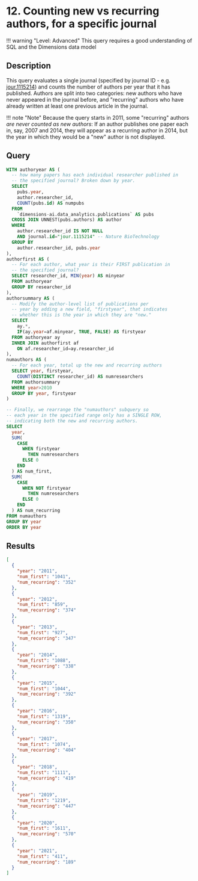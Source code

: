 # 12. Counting new vs recurring authors, for a specific journal

!!! warning "Level: Advanced"
    This query requires a good understanding of SQL and the Dimensions data model


## Description

This query evaluates a single journal (specified by journal ID - e.g. [jour.1115214](https://app.dimensions.ai/discover/publication?and_facet_source_title=jour.1115214)) and counts the number of authors per year that it has published. Authors are split into two categories: new authors who have never appeared in the journal before, and "recurring" authors who have already written at least one previous article in the journal.

!!! note "Note"
    Because the query starts in 2011, some "recurring" authors *are never counted as new authors*: If an author publishes one paper each in, say, 2007 and 2014, they will appear as a recurring author in 2014, but the year in which they would be a "new" author is not displayed.

## Query

```sql
WITH authoryear AS (
  -- how many papers has each individual researcher published in
  -- the specified journal? Broken down by year.
  SELECT
    pubs.year,
    author.researcher_id,
    COUNT(pubs.id) AS numpubs
  FROM
    `dimensions-ai.data_analytics.publications` AS pubs
  CROSS JOIN UNNEST(pubs.authors) AS author
  WHERE
    author.researcher_id IS NOT NULL
    AND journal.id="jour.1115214" -- Nature BioTechnology
  GROUP BY
    author.researcher_id, pubs.year
),
authorfirst AS (
  -- For each author, what year is their FIRST publication in
  -- the specified journal?
  SELECT researcher_id, MIN(year) AS minyear
  FROM authoryear
  GROUP BY researcher_id
),
authorsummary AS (
  -- Modify the author-level list of publications per
  -- year by adding a new field, "firstyear", that indicates
  -- whether this is the year in which they are "new."
  SELECT
    ay.*,
    IF(ay.year=af.minyear, TRUE, FALSE) AS firstyear
  FROM authoryear ay
  INNER JOIN authorfirst af
    ON af.researcher_id=ay.researcher_id
),
numauthors AS (
  -- For each year, total up the new and recurring authors
  SELECT year, firstyear,
    COUNT(DISTINCT researcher_id) AS numresearchers
  FROM authorsummary
  WHERE year>2010
  GROUP BY year, firstyear
)

-- Finally, we rearrange the "numauthors" subquery so
-- each year in the specified range only has a SINGLE ROW,
-- indicating both the new and recurring authors.
SELECT
  year,
  SUM(
    CASE
      WHEN firstyear
        THEN numresearchers
      ELSE 0
    END
  ) AS num_first,
  SUM(
    CASE
      WHEN NOT firstyear
        THEN numresearchers
      ELSE 0
    END
  ) AS num_recurring
FROM numauthors
GROUP BY year
ORDER BY year
```


## Results

```json
[
  {
    "year": "2011",
    "num_first": "1041",
    "num_recurring": "352"
  },
  {
    "year": "2012",
    "num_first": "859",
    "num_recurring": "374"
  },
  {
    "year": "2013",
    "num_first": "927",
    "num_recurring": "347"
  },
  {
    "year": "2014",
    "num_first": "1088",
    "num_recurring": "338"
  },
  {
    "year": "2015",
    "num_first": "1044",
    "num_recurring": "392"
  },
  {
    "year": "2016",
    "num_first": "1319",
    "num_recurring": "350"
  },
  {
    "year": "2017",
    "num_first": "1074",
    "num_recurring": "404"
  },
  {
    "year": "2018",
    "num_first": "1111",
    "num_recurring": "419"
  },
  {
    "year": "2019",
    "num_first": "1219",
    "num_recurring": "447"
  },
  {
    "year": "2020",
    "num_first": "1611",
    "num_recurring": "570"
  },
  {
    "year": "2021",
    "num_first": "411",
    "num_recurring": "189"
  }
]
```